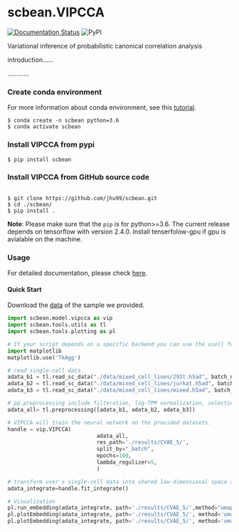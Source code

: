 # scbean.VIPCCA
[![Documentation Status](https://readthedocs.org/projects/vipcca/badge/?version=latest)](https://vipcca.readthedocs.io/en/latest/?badge=latest)
![PyPI](https://img.shields.io/pypi/v/scbean?color=blue)

Variational inference of probabilistic canonical correlation analysis

introduction......

............

### Create conda environment
For more information about conda environment, see this [tutorial](https://docs.conda.io/projects/conda/en/latest/user-guide/concepts/environments.html).
```shell
$ conda create -n scbean python=3.6
$ conda activate scbean
```


### Install VIPCCA from pypi

```shell
$ pip install scbean
```

### Install VIPCCA from GitHub source code
```shell

$ git clone https://github.com/jhu99/scbean.git
$ cd ./scbean/
$ pip install .
```

**Note**: Please make sure that the `pip` is for python>=3.6. The current release depends on tensorflow with version 2.4.0. Install tenserfolow-gpu if gpu is avialable on the machine.


### Usage

For detailed documentation, please check [here](https://vipcca.readthedocs.io/en/latest/).

#### Quick Start

Download the [data](http://141.211.10.196/result/test/papers/vipcca/data.tar.gz) of the sample we provided.

```python
import scbean.model.vipcca as vip
import scbean.tools.utils as tl
import scbean.tools.plotting as pl

# If your script depends on a specific backend you can use the use() function:
import matplotlib
matplotlib.use('TkAgg')

# read single-cell data.
adata_b1 = tl.read_sc_data("./data/mixed_cell_lines/293t.h5ad", batch_name="293t")
adata_b2 = tl.read_sc_data("./data/mixed_cell_lines/jurkat.h5ad", batch_name="jurkat")
adata_b3 = tl.read_sc_data("./data/mixed_cell_lines/mixed.h5ad", batch_name="mixed")

# pp.preprocessing include filteration, log-TPM normalization, selection of highly variable genes.
adata_all= tl.preprocessing([adata_b1, adata_b2, adata_b3])

# VIPCCA will train the neural network on the provided datasets.
handle = vip.VIPCCA(
							adata_all,
							res_path='./results/CVAE_5/',
							split_by="_batch",
							epochs=100,
							lambda_regulizer=5,
							)

# transform user's single-cell data into shared low-dimensional space and recover gene expression.
adata_integrate=handle.fit_integrate()

# Visualization
pl.run_embedding(adata_integrate, path='./results/CVAE_5/',method="umap")
pl.plotEmbedding(adata_integrate, path='./results/CVAE_5/', method='umap', group_by="_batch",legend_loc="right margin")
pl.plotEmbedding(adata_integrate, path='./results/CVAE_5/', method='umap', group_by="celltype",legend_loc="on data")
```


